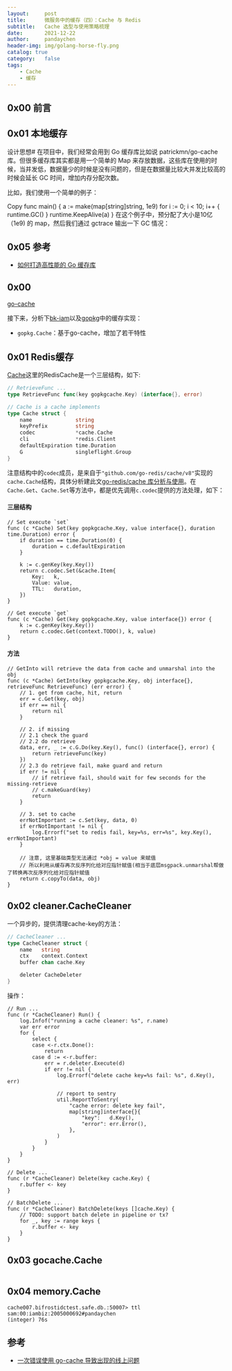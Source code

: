 ```yaml
---
layout:     post
title:      微服务中的缓存（四）：Cache 与 Redis
subtitle:   Cache 选型与使用策略梳理
date:       2021-12-22
author:     pandaychen
header-img:	img/golang-horse-fly.png
catalog: true
category:   false
tags:
    - Cache
    - 缓存
---
```


##  0x00    前言


##  0x01    本地缓存
设计思想#
在项目中，我们经常会用到 Go 缓存库比如说 patrickmn/go-cache库。但很多缓存库其实都是用一个简单的 Map 来存放数据，这些库在使用的时候，当并发低，数据量少的时候是没有问题的，但是在数据量比较大并发比较高的时候会延长 GC 时间，增加内存分配次数。

比如，我们使用一个简单的例子：

Copy
func main() {
	a := make(map[string]string, 1e9) 
	for i := 0; i < 10; i++ {
		runtime.GC()
	} 
	runtime.KeepAlive(a)
}
在这个例子中，预分配了大小是10亿（1e9) 的 map，然后我们通过 gctrace 输出一下 GC 情况：


##  0x05  参考
-	[如何打造高性能的 Go 缓存库](https://www.cnblogs.com/luozhiyun/p/14869125.html)



##  0x00    
[go-cache](https://github.com/patrickmn/go-cache)





接下来，分析下[bk-iam](https://github.com/TencentBlueKing/bk-iam/blob/master/pkg/cache/redis/redis.go)以及[gopkg](https://github.com/TencentBlueKing/gopkg/tree/master/cache)中的缓存实现：

-	`gopkg.Cache`：基于go-cache，增加了若干特性

##  0x01    Redis缓存
[Cache](https://github.com/TencentBlueKing/bk-iam/blob/master/pkg/cache/redis/redis.go)这里的RedisCache是一个三层结构，如下:


```GO
// RetrieveFunc ...
type RetrieveFunc func(key gopkgcache.Key) (interface{}, error)

// Cache is a cache implements
type Cache struct {
	name              string
	keyPrefix         string
	codec             *cache.Cache
	cli               *redis.Client
	defaultExpiration time.Duration
	G                 singleflight.Group
}
```

注意结构中的`codec`成员，是来自于`"github.com/go-redis/cache/v8"`实现的`cache.Cache`结构，具体分析建此文[go-redis/cache 库分析与使用](https://pandaychen.github.io/2023/03/25/A-GOREDIS-CACHE-ANALYSIS/)。在`Cache.Get`、`Cache.Set`等方法中，都是优先调用`c.codec`提供的方法处理，如下：


####	三层结构
```GOLANG
// Set execute `set`
func (c *Cache) Set(key gopkgcache.Key, value interface{}, duration time.Duration) error {
	if duration == time.Duration(0) {
		duration = c.defaultExpiration
	}

	k := c.genKey(key.Key())
	return c.codec.Set(&cache.Item{
		Key:   k,
		Value: value,
		TTL:   duration,
	})
}

// Get execute `get`
func (c *Cache) Get(key gopkgcache.Key, value interface{}) error {
	k := c.genKey(key.Key())
	return c.codec.Get(context.TODO(), k, value)
}
```


####    方法

```GOLANG
// GetInto will retrieve the data from cache and unmarshal into the obj
func (c *Cache) GetInto(key gopkgcache.Key, obj interface{}, retrieveFunc RetrieveFunc) (err error) {
	// 1. get from cache, hit, return
	err = c.Get(key, obj)
	if err == nil {
		return nil
	}

	// 2. if missing
	// 2.1 check the guard
	// 2.2 do retrieve
	data, err, _ := c.G.Do(key.Key(), func() (interface{}, error) {
		return retrieveFunc(key)
	})
	// 2.3 do retrieve fail, make guard and return
	if err != nil {
		// if retrieve fail, should wait for few seconds for the missing-retrieve
		// c.makeGuard(key)
		return
	}

	// 3. set to cache
	errNotImportant := c.Set(key, data, 0)
	if errNotImportant != nil {
		log.Errorf("set to redis fail, key=%s, err=%s", key.Key(), errNotImportant)
	}

	// 注意, 这里基础类型无法通过 *obj = value 来赋值
	// 所以利用从缓存再次反序列化给对应指针赋值(相当于底层msgpack.unmarshal帮做了转换再次反序列化给对应指针赋值
	return c.copyTo(data, obj)
}
```


##  0x02    cleaner.CacheCleaner
一个异步的，提供清理cache-key的方法：
```GO
// CacheCleaner ...
type CacheCleaner struct {
	name   string
	ctx    context.Context
	buffer chan cache.Key

	deleter CacheDeleter
}
```

操作：
```golang
// Run ...
func (r *CacheCleaner) Run() {
	log.Infof("running a cache cleaner: %s", r.name)
	var err error
	for {
		select {
		case <-r.ctx.Done():
			return
		case d := <-r.buffer:
			err = r.deleter.Execute(d)
			if err != nil {
				log.Errorf("delete cache key=%s fail: %s", d.Key(), err)

				// report to sentry
				util.ReportToSentry(
					"cache error: delete key fail",
					map[string]interface{}{
						"key":   d.Key(),
						"error": err.Error(),
					},
				)
			}
		}
	}
}

// Delete ...
func (r *CacheCleaner) Delete(key cache.Key) {
	r.buffer <- key
}

// BatchDelete ...
func (r *CacheCleaner) BatchDelete(keys []cache.Key) {
	// TODO: support batch delete in pipeline or tx?
	for _, key := range keys {
		r.buffer <- key
	}
}
```

##  0x03    gocache.Cache
```golang

```


##  0x04    memory.Cache




```TEXT
cache007.bifrostidctest.safe.db.:50007> ttl sam:00:iambiz:2005000692#pandaychen
(integer) 76s	
```


##	参考
-	[一次错误使用 go-cache 导致出现的线上问题](https://www.cnblogs.com/457220157-FTD/p/14707868.html)